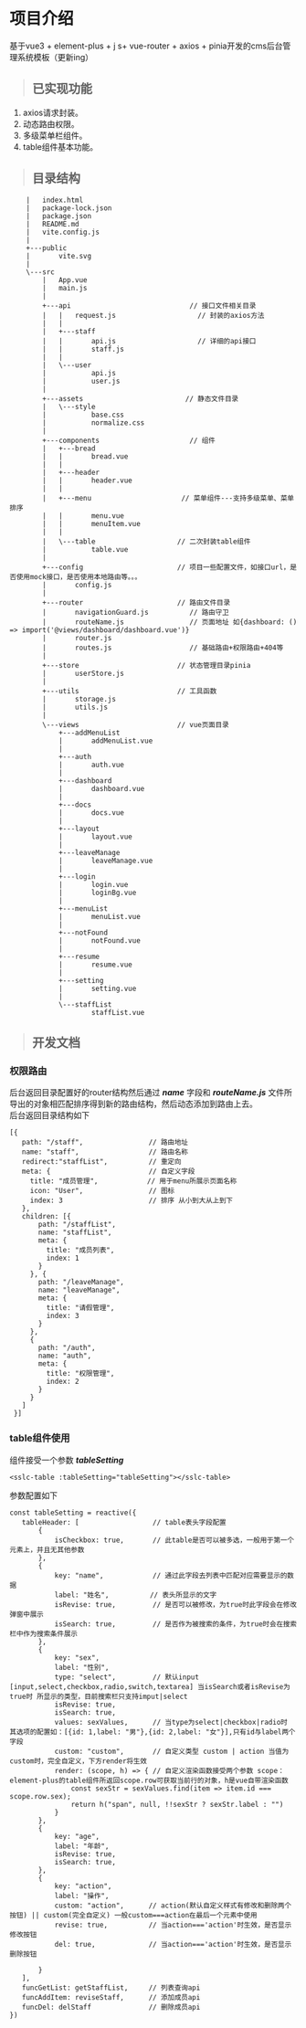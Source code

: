 # 项目介绍
  基于vue3 + element-plus + j s+ vue-router + axios + pinia开发的cms后台管理系统模板（更新ing）
>## 已实现功能
  1. axios请求封装。 
  2. 动态路由权限。
  3. 多级菜单栏组件。
  3. table组件基本功能。
  
  
  
>## 目录结构
        |   index.html
        |   package-lock.json
        |   package.json
        |   README.md
        |   vite.config.js
        |       
        +---public
        |       vite.svg
        |       
        \---src                   
            |   App.vue
            |   main.js
            |   
            +---api                             // 接口文件相关目录
            |   |   request.js                    // 封装的axios方法
            |   |   
            |   +---staff
            |   |       api.js                    // 详细的api接口
            |   |       staff.js
            |   |       
            |   \---user
            |           api.js
            |           user.js
            |           
            +---assets                         // 静态文件目录
            |   \---style
            |           base.css
            |           normalize.css
            |           
            +---components                      // 组件
            |   +---bread
            |   |       bread.vue
            |   |       
            |   +---header
            |   |       header.vue
            |   |       
            |   +---menu                      // 菜单组件---支持多级菜单、菜单排序
            |   |       menu.vue
            |   |       menuItem.vue
            |   |        
            |   \---table                    // 二次封装table组件
            |           table.vue
            |           
            +---config                       // 项目一些配置文件，如接口url，是否使用mock接口，是否使用本地路由等。。。
            |       config.js
            |       
            +---router                       // 路由文件目录
            |       navigationGuard.js          // 路由守卫
            |       routeName.js                // 页面地址 如{dashboard: () => import('@views/dashboard/dashboard.vue')}
            |       router.js
            |       routes.js                   // 基础路由+权限路由+404等
            |       
            +---store                        // 状态管理目录pinia
            |       userStore.js             
            |       
            +---utils                        // 工具函数
            |       storage.js
            |       utils.js
            |       
            \---views                        // vue页面目录
                +---addMenuList
                |       addMenuList.vue
                |       
                +---auth
                |       auth.vue
                |       
                +---dashboard
                |       dashboard.vue
                |       
                +---docs
                |       docs.vue
                |       
                +---layout
                |       layout.vue
                |       
                +---leaveManage
                |       leaveManage.vue
                |       
                +---login
                |       login.vue
                |       loginBg.vue
                |       
                +---menuList
                |       menuList.vue
                |       
                +---notFound
                |       notFound.vue
                |       
                +---resume
                |       resume.vue
                |       
                +---setting
                |       setting.vue
                |       
                \---staffList
                        staffList.vue
                        
>## 开发文档
### 权限路由
 后台返回目录配置好的router结构然后通过 ***name*** 字段和 ***routeName.js*** 文件所导出的对象相匹配排序得到新的路由结构，然后动态添加到路由上去。  
 后台返回目录结构如下  
 ```
 [{
    path: "/staff",                // 路由地址
    name: "staff",                 // 路由名称
    redirect:"staffList",          // 重定向
    meta: {                        // 自定义字段
      title: "成员管理",            // 用于menu所展示页面名称
      icon: "User",                // 图标
      index: 3                     // 排序 从小到大从上到下
    },
    children: [{
        path: "/staffList",
        name: "staffList",
        meta: {
          title: "成员列表",
          index: 1
        }
      }, {
        path: "/leaveManage",
        name: "leaveManage",
        meta: {
          title: "请假管理",
          index: 3
        }
      },
      {
        path: "/auth",
        name: "auth",
        meta: {
          title: "权限管理",
          index: 2
        }
      }
    ]
  }]
 ```
 ### table组件使用  
 组件接受一个参数 ***tableSetting***
 ```
 <sslc-table :tableSetting="tableSetting"></sslc-table>
 ```
 参数配置如下
 ```
 const tableSetting = reactive({
    tableHeader: [                  // table表头字段配置
        {
            isCheckbox: true,       // 此table是否可以被多选，一般用于第一个元素上，并且无其他参数
        },
        {
            key: "name",            // 通过此字段去列表中匹配对应需要显示的数据
            label: "姓名",          // 表头所显示的文字
            isRevise: true,         // 是否可以被修改，为true时此字段会在修改弹窗中展示
            isSearch: true,         // 是否作为被搜索的条件，为true时会在搜索栏中作为搜索条件展示
        },
        {
            key: "sex",
            label: "性别",
            type: "select",         // 默认input [input,select,checkbox,radio,switch,textarea] 当isSearch或者isRevise为true时 所显示的类型，目前搜索栏只支持imput|select
            isRevise: true,
            isSearch: true,
            values: sexValues,      // 当type为select|checkbox|radio时 其选项的配置如：[{id: 1,label: "男"},{id: 2,label: "女"}],只有id与label两个字段
            custom: "custom",       // 自定义类型 custom | action 当值为custom时，完全自定义，下方render将生效
            render: (scope, h) => { // 自定义渲染函数接受两个参数 scope：element-plus的table组件所返回scope.row可获取当前行的对象，h是vue自带渲染函数
                const sexStr = sexValues.find(item => item.id === scope.row.sex);
                return h("span", null, !!sexStr ? sexStr.label : "")
            }
        },
        {
            key: "age",
            label: "年龄",
            isRevise: true,
            isSearch: true,
        },
        {
            key: "action",
            label: "操作",
            custom: "action",      // action(默认自定义样式有修改和删除两个按钮) || custom(完全自定义) 一般custom===action在最后一个元素中使用
            revise: true,          // 当action==='action'时生效，是否显示修改按钮
            del: true,             // 当action==='action'时生效，是否显示删除按钮

        }
    ],
    funcGetList: getStaffList,     // 列表查询api
    funcAddItem: reviseStaff,      // 添加成员api
    funcDel: delStaff              // 删除成员api
})
 ```